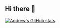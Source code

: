 ## Hi there 👋

[![Andrew's GitHub stats](https://github-readme-stats.vercel.app/api?username=astrimaitis)](https://github.com/astrimaitis/github-readme-stats)

<!--
**astrimaitis/astrimaitis** is a ✨ _special_ ✨ repository because its `README.md` (this file) appears on your GitHub profile.

Here are some ideas to get you started:

- 🔭 I’m currently working on ...
- 🌱 I’m currently learning ...
- 👯 I’m looking to collaborate on ...
- 🤔 I’m looking for help with ...
- 💬 Ask me about ...
- 📫 How to reach me: ...
- 😄 Pronouns: ...
- ⚡ Fun fact: ...
-->
